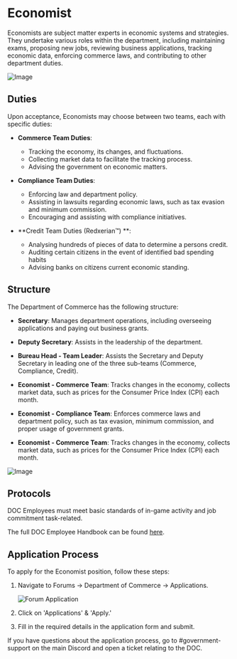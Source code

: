 # Economist

Economists are subject matter experts in economic systems and strategies. They undertake various roles within the department, including maintaining exams, proposing new jobs, reviewing business applications, tracking economic data, enforcing commerce laws, and contributing to other department duties.

![Image](https://media.discordapp.net/attachments/838356841217916989/1165657271733329980/2023-03-12_17.33.28.png?ex=6547a5ee&is=653530ee&hm=fa33d3222d577adda4fe453bdc6723627cebd43bf3baed91e5ea63540af5e4bf&=&width=1266&height=671)

## Duties

Upon acceptance, Economists may choose between two teams, each with specific duties:

- **Commerce Team Duties**:
  - Tracking the economy, its changes, and fluctuations.
  - Collecting market data to facilitate the tracking process.
  - Advising the government on economic matters.

- **Compliance Team Duties**:
  - Enforcing law and department policy.
  - Assisting in lawsuits regarding economic laws, such as tax evasion and minimum commission.
  - Encouraging and assisting with compliance initiatives.

- **Credit Team Duties (Redxerian™) **:
  - Analysing hundreds of pieces of data to determine a persons credit.
  - Auditing certain citizens in the event of identified bad spending habits 
  - Advising banks on citizens current economic standing.


## Structure

The Department of Commerce has the following structure:

- **Secretary**: Manages department operations, including overseeing applications and paying out business grants.

- **Deputy Secretary**: Assists in the leadership of the department.

- **Bureau Head - Team Leader**: Assists the Secretary and Deputy Secretary in leading one of the three sub-teams (Commerce, Compliance, Credit).

- **Economist - Commerce Team**: Tracks changes in the economy, collects market data, such as prices for the Consumer Price Index (CPI) each month.

- **Economist - Compliance Team**: Enforces commerce laws and department policy, such as tax evasion, minimum commission, and proper usage of government grants.

- **Economist - Commerce Team**: Tracks changes in the economy, collects market data, such as prices for the Consumer Price Index (CPI) each month.


![Image](https://media.discordapp.net/attachments/838356841217916989/1165656781675040768/2022-06-18_18.39.04.png?ex=6547a579&is=65353079&hm=9516f2ffedd3739e77d6ba08c36d6e66243971e927e6c251ea19d34ff4ab89f1&=&width=1266&height=671)

## Protocols

DOC Employees must meet basic standards of in-game activity and job commitment task-related.

The full DOC Employee Handbook can be found [here](https://www.democracycraft.net/threads/employee-handbook.9403/).

## Application Process

To apply for the Economist position, follow these steps:

1. Navigate to Forums -> Department of Commerce -> Applications.

   ![Forum Application](https://i.imgur.com/YMlWIHM.png)

2. Click on 'Applications' & 'Apply.'

3. Fill in the required details in the application form and submit.

If you have questions about the application process, go to #government-support on the main Discord and open a ticket relating to the DOC.
